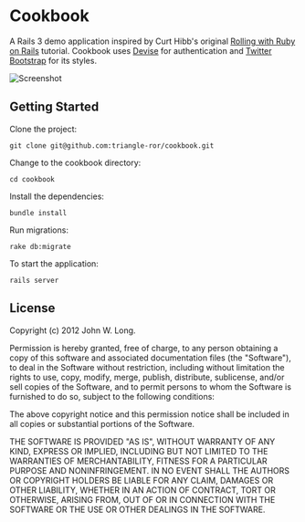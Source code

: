 # Cookbook

A Rails 3 demo application inspired by Curt Hibb's original [Rolling with Ruby on Rails](http://oreilly.com/ruby/archive/rails.html) tutorial. Cookbook uses [Devise](https://github.com/plataformatec/devise) for authentication and [Twitter Bootstrap](http://twitter.github.com/bootstrap/) for its styles.

![Screenshot](http://f.cl.ly/items/1o2b0I1n460m1s1s1947/Screen%20Shot%202012-10-22%20at%201.29.03%20AM.png)

## Getting Started

Clone the project:

    git clone git@github.com:triangle-ror/cookbook.git

Change to the cookbook directory:

    cd cookbook

Install the dependencies:

    bundle install

Run migrations:

    rake db:migrate

To start the application:

    rails server

## License

Copyright (c) 2012 John W. Long.

Permission is hereby granted, free of charge, to any person obtaining
a copy of this software and associated documentation files (the
"Software"), to deal in the Software without restriction, including
without limitation the rights to use, copy, modify, merge, publish,
distribute, sublicense, and/or sell copies of the Software, and to
permit persons to whom the Software is furnished to do so, subject to
the following conditions:

The above copyright notice and this permission notice shall be
included in all copies or substantial portions of the Software.

THE SOFTWARE IS PROVIDED "AS IS", WITHOUT WARRANTY OF ANY KIND,
EXPRESS OR IMPLIED, INCLUDING BUT NOT LIMITED TO THE WARRANTIES OF
MERCHANTABILITY, FITNESS FOR A PARTICULAR PURPOSE AND
NONINFRINGEMENT. IN NO EVENT SHALL THE AUTHORS OR COPYRIGHT HOLDERS BE
LIABLE FOR ANY CLAIM, DAMAGES OR OTHER LIABILITY, WHETHER IN AN ACTION
OF CONTRACT, TORT OR OTHERWISE, ARISING FROM, OUT OF OR IN CONNECTION
WITH THE SOFTWARE OR THE USE OR OTHER DEALINGS IN THE SOFTWARE.
